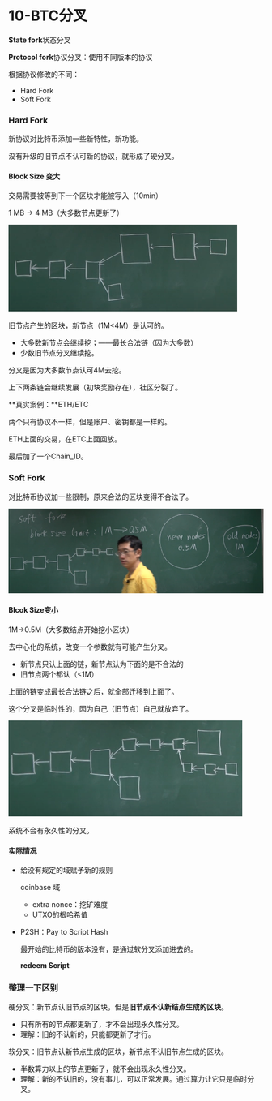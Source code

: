 # 10-BTC分叉

**State fork**状态分叉

**Protocol fork**协议分叉：使用不同版本的协议

根据协议修改的不同：

- Hard Fork
- Soft Fork

### Hard Fork

新协议对比特币添加一些新特性，新功能。

没有升级的旧节点不认可新的协议，就形成了硬分叉。

#### Block Size 变大

交易需要被等到下一个区块才能被写入（10min）

1 MB -> 4 MB（大多数节点更新了）

![image-20200425112134159](README/image-20200425112134159.png)

旧节点产生的区块，新节点（1M<4M）是认可的。

- 大多数新节点会继续挖；——最长合法链（因为大多数）
- 少数旧节点分叉继续挖。

分叉是因为大多数节点认可4M去挖。

上下两条链会继续发展（初块奖励存在），社区分裂了。

**真实案例：**ETH/ETC

两个只有协议不一样，但是账户、密钥都是一样的。

ETH上面的交易，在ETC上面回放。

最后加了一个Chain_ID。

### Soft Fork

对比特币协议加一些限制，原来合法的区块变得不合法了。

![image-20200425113054145](README/image-20200425113054145.png)

#### Blcok Size变小

1M->0.5M（大多数结点开始挖小区块）

去中心化的系统，改变一个参数就有可能产生分叉。

- 新节点只认上面的链，新节点认为下面的是不合法的
- 旧节点两个都认（<1M）

上面的链变成最长合法链之后，就全部迁移到上面了。

这个分叉是临时性的，因为自己（旧节点）自己就放弃了。

![image-20200425113840319](README/image-20200425113840319.png)

系统不会有永久性的分叉。

####  实际情况

- 给没有规定的域赋予新的规则

  coinbase 域 

  - extra nonce：挖矿难度
  - UTXO的根哈希值 

- P2SH：Pay to Script Hash

  最开始的比特币的版本没有，是通过软分叉添加进去的。

  **redeem Script**

### 整理一下区别

硬分叉：新节点认旧节点的区块，但是**旧节点不认新结点生成的区块**。

- 只有所有的节点都更新了，才不会出现永久性分叉。
- 理解：旧的不认新的，只能都更新了才行。

软分叉：旧节点认新节点生成的区块，新节点不认旧节点生成的区块。

- 半数算力以上的节点更新了，就不会出现永久性分叉。
- 理解：新的不认旧的，没有事儿，可以正常发展。通过算力让它只是临时分叉。

